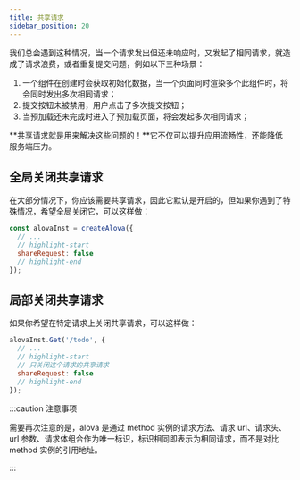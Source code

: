 ```yaml
---
title: 共享请求
sidebar_position: 20
---
```


我们总会遇到这种情况，当一个请求发出但还未响应时，又发起了相同请求，就造成了请求浪费，或者重复提交问题，例如以下三种场景：

1. 一个组件在创建时会获取初始化数据，当一个页面同时渲染多个此组件时，将会同时发出多次相同请求；
2. 提交按钮未被禁用，用户点击了多次提交按钮；
3. 当预加载还未完成时进入了预加载页面，将会发起多次相同请求；

**共享请求就是用来解决这些问题的！**它不仅可以提升应用流畅性，还能降低服务端压力。

## 全局关闭共享请求

在大部分情况下，你应该需要共享请求，因此它默认是开启的，但如果你遇到了特殊情况，希望全局关闭它，可以这样做：

```javascript
const alovaInst = createAlova({
  // ...
  // highlight-start
  shareRequest: false
  // highlight-end
});
```

## 局部关闭共享请求

如果你希望在特定请求上关闭共享请求，可以这样做：

```javascript
alovaInst.Get('/todo', {
  // ...
  // highlight-start
  // 只关闭这个请求的共享请求
  shareRequest: false
  // highlight-end
});
```

:::caution 注意事项

需要再次注意的是，alova 是通过 method 实例的请求方法、请求 url、请求头、url 参数、请求体组合作为唯一标识，标识相同即表示为相同请求，而不是对比 method 实例的引用地址。

:::
